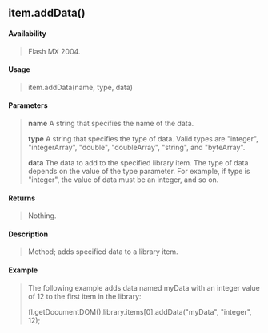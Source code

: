 ## item.addData()

#### Availability

> Flash MX 2004.

#### Usage

> item.addData(name, type, data)

#### Parameters

> **name** A string that specifies the name of the data.
>
> **type** A string that specifies the type of data. Valid types are "integer", "integerArray", "double", "doubleArray", "string", and "byteArray".
>
> **data** The data to add to the specified library item. The type of data depends on the value of the type parameter. For example, if type is "integer", the value of data must be an integer, and so on.

#### Returns

> Nothing.

#### Description

> Method; adds specified data to a library item.

#### Example

> The following example adds data named myData with an integer value of 12 to the first item in the library:
>
> fl.getDocumentDOM().library.items\[0\].addData("myData", "integer", 12);

